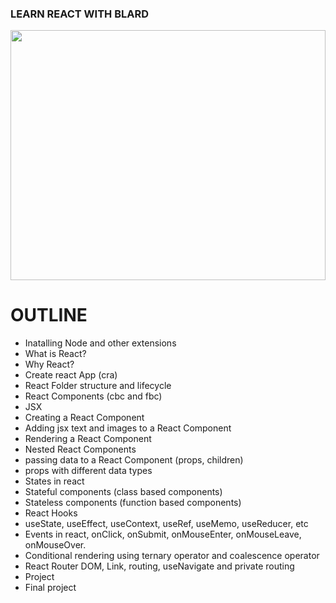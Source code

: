 ### LEARN REACT WITH BLARD

<img src="https://solguruz.com/wp-content/uploads/2022/09/ReactJS-Framework-Benefits.png" alt="" width="100%" height="400px" />

# OUTLINE
- Inatalling Node and other extensions
- What is React?
- Why React?
- Create react App (cra)
- React Folder structure and lifecycle
- React Components (cbc and fbc)
- JSX
- Creating a React Component
- Adding jsx text and images to a React Component
- Rendering a React Component
- Nested React Components
- passing data to a React Component (props, children)
- props with different data types
- States in react
- Stateful components (class based components)
- Stateless components (function based components)
- React Hooks
- useState, useEffect, useContext, useRef, useMemo, useReducer, etc
- Events in react, onClick, onSubmit, onMouseEnter, onMouseLeave, onMouseOver.
- Conditional rendering using ternary operator and coalescence operator
- React Router DOM, Link, routing, useNavigate and private routing
- Project 
- Final project
